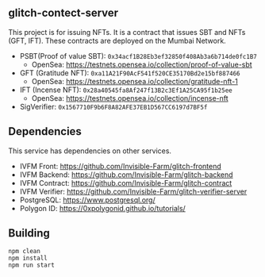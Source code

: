 ## glitch-contect-server
This project is for issuing NFTs.
It is a contract that issues SBT and NFTs (GFT, IFT).
These contracts are deployed on the Mumbai Network.

* PSBT(Proof of value SBT): `0x34acf1B28Eb3ef32850f408Ab3a6b714de0fc1B7`
  * OpenSea: https://testnets.opensea.io/collection/proof-of-value-sbt
* GFT (Gratitude NFT): `0xa11A21F90AcF541f520CE35170Bd2e15bf887466`
  * OpenSea: https://testnets.opensea.io/collection/gratitude-nft-1
* IFT (Incense NFT): `0x28a40545fa8Af247f13B2c3Ef1A25CA95f1b25ee`
  * OpenSea: https://testnets.opensea.io/collection/incense-nft
* SigVerifier: `0x1567710F9b6F8A82AFE37EB1D567CC6197d7BF5f`

Dependencies
------------
This service has dependencies on other services.
- IVFM Front: https://github.com/Invisible-Farm/glitch-frontend
- IVFM Backend: https://github.com/Invisible-Farm/glitch-backend
- IVFM Contract: https://github.com/Invisible-Farm/glitch-contract
- IVFM Verifier: https://github.com/Invisible-Farm/glitch-verifier-server
- PostgreSQL: https://www.postgresql.org/
- Polygon ID: https://0xpolygonid.github.io/tutorials/

Building
--------
	npm clean
	npm install
    npm run start

